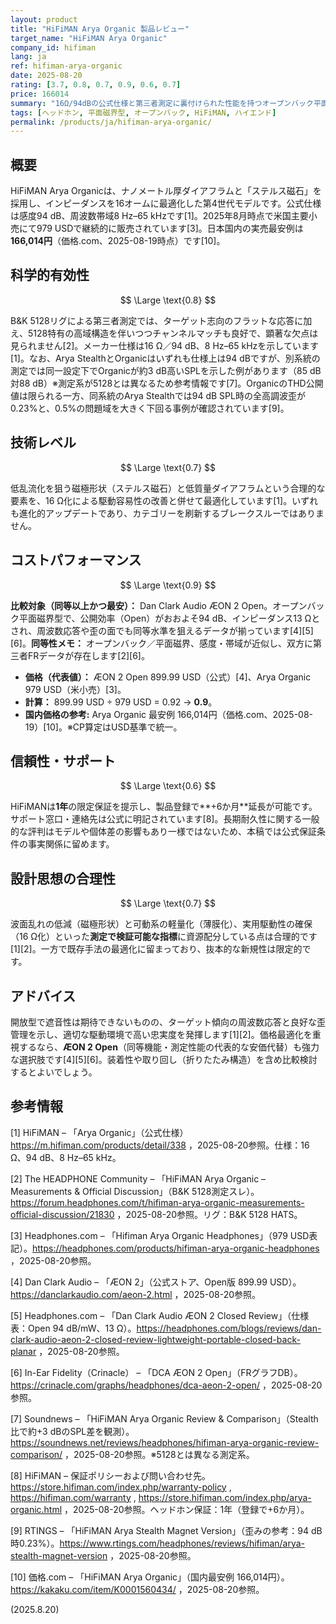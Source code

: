 ```yaml
---
layout: product
title: "HiFiMAN Arya Organic 製品レビュー"
target_name: "HiFiMAN Arya Organic"
company_id: hifiman
lang: ja
ref: hifiman-arya-organic
date: 2025-08-20
rating: [3.7, 0.8, 0.7, 0.9, 0.6, 0.7]
price: 166014
summary: "16Ω/94dBの公式仕様と第三者測定に裏付けられた性能を持つオープンバック平面磁界型。市場価格の是正により競争力を獲得"
tags: [ヘッドホン, 平面磁界型, オープンバック, HiFiMAN, ハイエンド]
permalink: /products/ja/hifiman-arya-organic/
---
```


## 概要

HiFiMAN Arya Organicは、ナノメートル厚ダイアフラムと「ステルス磁石」を採用し、インピーダンスを16オームに最適化した第4世代モデルです。公式仕様は感度94 dB、周波数帯域8 Hz–65 kHzです[1]。2025年8月時点で米国主要小売にて979 USDで継続的に販売されています[3]。日本国内の実売最安例は**166,014円**（価格.com、2025-08-19時点）です[10]。

## 科学的有効性

$$ \Large \text{0.8} $$

B&K 5128リグによる第三者測定では、ターゲット志向のフラットな応答に加え、5128特有の高域構造を伴いつつチャンネルマッチも良好で、顕著な欠点は見られません[2]。メーカー仕様は16 Ω／94 dB、8 Hz–65 kHzを示しています[1]。なお、Arya StealthとOrganicはいずれも仕様上は94 dBですが、別系統の測定では同一設定下でOrganicが約3 dB高いSPLを示した例があります（85 dB対88 dB）※測定系が5128とは異なるため参考情報です[7]。OrganicのTHD公開値は限られる一方、同系統のArya Stealthでは94 dB SPL時の全高調波歪が0.23%と、0.5%の問題域を大きく下回る事例が確認されています[9]。

## 技術レベル

$$ \Large \text{0.7} $$

低乱流化を狙う磁極形状（ステルス磁石）と低質量ダイアフラムという合理的な要素を、16 Ω化による駆動容易性の改善と併せて最適化しています[1]。いずれも進化的アップデートであり、カテゴリーを刷新するブレークスルーではありません。

## コストパフォーマンス

$$ \Large \text{0.9} $$

**比較対象（同等以上かつ最安）：** Dan Clark Audio ÆON 2 Open。オープンバック平面磁界型で、公開効率（Open）がおおよそ94 dB、インピーダンス13 Ωとされ、周波数応答や歪の面でも同等水準を狙えるデータが揃っています[4][5][6]。**同等性メモ：** オープンバック／平面磁界、感度・帯域が近似し、双方に第三者FRデータが存在します[2][6]。

- **価格（代表値）：** ÆON 2 Open 899.99 USD（公式）[4]、Arya Organic 979 USD（米小売）[3]。  
- **計算：** 899.99 USD ÷ 979 USD = 0.92 → **0.9**。  
- **国内価格の参考:** Arya Organic 最安例 166,014円（価格.com、2025-08-19）[10]。※CP算定はUSD基準で統一。

## 信頼性・サポート

$$ \Large \text{0.6} $$

HiFiMANは**1年**の限定保証を提示し、製品登録で**+6か月**延長が可能です。サポート窓口・連絡先は公式に明記されています[8]。長期耐久性に関する一般的な評判はモデルや個体差の影響もあり一様ではないため、本稿では公式保証条件の事実関係に留めます。

## 設計思想の合理性

$$ \Large \text{0.7} $$

波面乱れの低減（磁極形状）と可動系の軽量化（薄膜化）、実用駆動性の確保（16 Ω化）といった**測定で検証可能な指標**に資源配分している点は合理的です[1][2]。一方で既存手法の最適化に留まっており、抜本的な新規性は限定的です。

## アドバイス

開放型で遮音性は期待できないものの、ターゲット傾向の周波数応答と良好な歪管理を示し、適切な駆動環境で高い忠実度を発揮します[1][2]。価格最適化を重視するなら、**ÆON 2 Open**（同等機能・測定性能の代表的な安価代替）も強力な選択肢です[4][5][6]。装着性や取り回し（折りたたみ構造）を含め比較検討するとよいでしょう。

## 参考情報

[1] HiFiMAN – 「Arya Organic」（公式仕様） https://m.hifiman.com/products/detail/338 ，2025-08-20参照。仕様：16 Ω、94 dB、8 Hz–65 kHz。

[2] The HEADPHONE Community – 「HiFiMAN Arya Organic – Measurements & Official Discussion」（B&K 5128測定スレ）。https://forum.headphones.com/t/hifiman-arya-organic-measurements-official-discussion/21830 ，2025-08-20参照。リグ：B&K 5128 HATS。

[3] Headphones.com – 「Hifiman Arya Organic Headphones」（979 USD表記）。https://headphones.com/products/hifiman-arya-organic-headphones ，2025-08-20参照。

[4] Dan Clark Audio – 「ÆON 2」（公式ストア、Open版 899.99 USD）。https://danclarkaudio.com/aeon-2.html ，2025-08-20参照。

[5] Headphones.com – 「Dan Clark Audio ÆON 2 Closed Review」（仕様表：Open 94 dB/mW、13 Ω）。https://headphones.com/blogs/reviews/dan-clark-audio-aeon-2-closed-review-lightweight-portable-closed-back-planar ，2025-08-20参照。

[6] In-Ear Fidelity（Crinacle） – 「DCA ÆON 2 Open」（FRグラフDB）。https://crinacle.com/graphs/headphones/dca-aeon-2-open/ ，2025-08-20参照。

[7] Soundnews – 「HiFiMAN Arya Organic Review & Comparison」（Stealth比で約+3 dBのSPL差を観測）。https://soundnews.net/reviews/headphones/hifiman-arya-organic-review-comparison/ ，2025-08-20参照。※5128とは異なる測定系。

[8] HiFiMAN – 保証ポリシーおよび問い合わせ先。https://store.hifiman.com/index.php/warranty-policy , https://hifiman.com/warranty , https://store.hifiman.com/index.php/arya-organic.html ，2025-08-20参照。ヘッドホン保証：1年（登録で+6か月）。

[9] RTINGS – 「HiFiMAN Arya Stealth Magnet Version」（歪みの参考：94 dB時0.23%）。https://www.rtings.com/headphones/reviews/hifiman/arya-stealth-magnet-version ，2025-08-20参照。

[10] 価格.com – 「HiFiMAN Arya Organic」（国内最安例 166,014円）。https://kakaku.com/item/K0001560434/ ，2025-08-20参照。

(2025.8.20)

